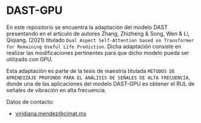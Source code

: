 # DAST-GPU

En este repositorio se encuentra la adaptación del modelo DAST presentando en el artículo de autores Zhang, Zhizheng & Song, Wen & Li, Qiqiang. (2021) titulado `Dual Aspect Self-Attention based on Transformer for Remaining Useful Life Prediction`. Dicha adaptación consiste en realizar las modificaciones pertinentes para que dicho modelo pueda ser utilizado con GPU.

Esta adaptación es parte de la tesis de maestría titulada `MÉTODOS DE APRENDIZAJE PROFUNDO PARA EL ANÁLISIS DE SEÑALES DE ALTA FRECUENCIA`, donde una de las aplicaciones del modelo DAST-GPU es obtener el RUL de señales de vibración en alta frecuencia.


Datos de contacto:
* viridiana.mendez@cimat.mx
